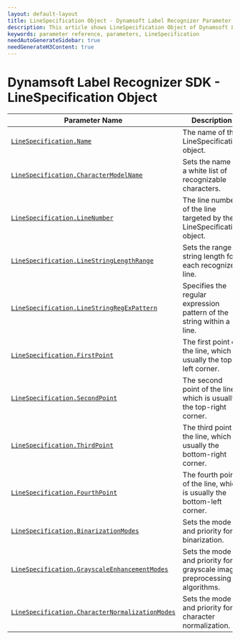 ```yaml
---
layout: default-layout
title: LineSpecification Object - Dynamsoft Label Recognizer Parameter Reference 
description: This article shows LineSpecification Object of Dynamsoft Label Recognizer.
keywords: parameter reference, parameters, LineSpecification
needAutoGenerateSidebar: true
needGenerateH3Content: true
---
```



# Dynamsoft Label Recognizer SDK - LineSpecification Object

 | Parameter Name | Description |
 | -------------- | ----------- | 
 | [`LineSpecification.Name`](parameter-control.md#name) | The name of the LineSpecification object. |
 | [`LineSpecification.CharacterModelName`](parameter-control.md#charactermodelname) | Sets the name of a white list of recognizable characters. |
 | [`LineSpecification.LineNumber`](parameter-control.md#linenumber) | The line number of the line targeted by the LineSpecification object. |
 | [`LineSpecification.LineStringLengthRange`](parameter-control.md#linestringlengthrange) | Sets the range of string length for each recognized line. |
 | [`LineSpecification.LineStringRegExPattern`](parameter-control.md#linestringregexpattern) | Specifies the regular expression pattern of the string within a line. |
 | [`LineSpecification.FirstPoint`](parameter-control.md#firstpoint) | The first point of the line, which is usually the top-left corner. |
 | [`LineSpecification.SecondPoint`](parameter-control.md#secondpoint) | The second point of the line, which is usually the top-right corner. |
 | [`LineSpecification.ThirdPoint`](parameter-control.md#thirdpoint) | The third point of the line, which is usually the bottom-right corner. |
 | [`LineSpecification.FourthPoint`](parameter-control.md#fourthpoint) | The fourth point of the line, which is usually the bottom-left  corner. |
 | [`LineSpecification.BinarizationModes`](parameter-control.md#binarizationmodes) | 	Sets the mode and priority for binarization. |
 | [`LineSpecification.GrayscaleEnhancementModes`](parameter-control.md#grayscaleenhancementmodes) | Sets the mode and priority for grayscale image preprocessing algorithms. |
 | [`LineSpecification.CharacterNormalizationModes`](parameter-control.md#characternormalizationmodes) | 	Sets the mode and priority for character normalization. |
